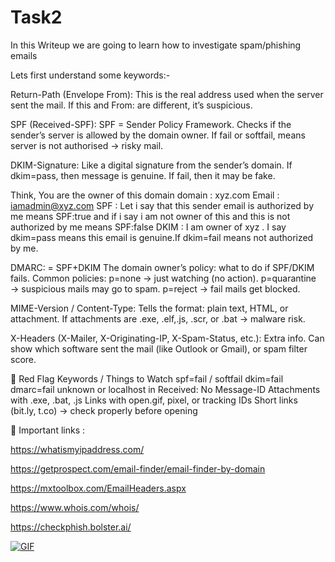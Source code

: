 # Task2
In this Writeup we are going to learn how to investigate spam/phishing emails

Lets first understand some keywords:-

Return-Path (Envelope From):
This is the real address used when the server sent the mail.
If this and From: are different, it’s suspicious.

SPF (Received-SPF):
SPF = Sender Policy Framework.
Checks if the sender’s server is allowed by the domain owner.
If fail or softfail, means server is not authorised → risky mail.

DKIM-Signature:
Like a digital signature from the sender’s domain.
If dkim=pass, then message is genuine. If fail, then it may be fake.

Think, You are the owner of this domain
domain : xyz.com
Email : iamadmin@xyz.com
SPF : Let i say that this sender email is authorized by me means SPF:true and if i say i am not owner of this and this is not authorized by me means SPF:false
DKIM : I am owner of xyz . I say dkim=pass means this email is genuine.If dkim=fail means not authorized by me.


DMARC: = SPF+DKIM
The domain owner’s policy: what to do if SPF/DKIM fails.
Common policies:
p=none → just watching (no action).
p=quarantine → suspicious mails may go to spam.
p=reject → fail mails get blocked.

MIME-Version / Content-Type:
Tells the format: plain text, HTML, or attachment.
If attachments are .exe, .elf,.js, .scr, or .bat → malware risk.

X-Headers (X-Mailer, X-Originating-IP, X-Spam-Status, etc.):
Extra info.
Can show which software sent the mail (like Outlook or Gmail), or spam filter score.

🚩 Red Flag Keywords / Things to Watch
spf=fail / softfail
dkim=fail
dmarc=fail
unknown or localhost in Received:
No Message-ID
Attachments with .exe, .bat, .js
Links with open.gif, pixel, or tracking IDs
Short links (bit.ly, t.co) → check properly before opening


🔗 Important links :

https://whatismyipaddress.com/

https://getprospect.com/email-finder/email-finder-by-domain

https://mxtoolbox.com/EmailHeaders.aspx

https://www.whois.com/whois/

https://checkphish.bolster.ai/

[![GIF](https://media2.giphy.com/media/v1.Y2lkPTc5MGI3NjExcDFkOWk5ZnM5dXdpdHJ2bGU4cThvbXkzYWViZ3FvaG5lczU1cDd5ciZlcD12MV9pbnRlcm5hbF9naWZfYnlfaWQmY3Q9Zw/trYVHReHjPyvzaNu4b/giphy.gif)](https://youtu.be/AhtYlafk2rY)
